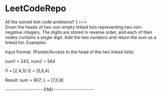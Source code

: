 # LeetCodeRepo
All the solved leet code problems!!
1.>>>  
Given the heads of two non-empty linked lists representing two non-negative integers. The digits are stored in reverse order, and each of their nodes contains a single digit. Add the two numbers and return the sum as a linked list.
Examples:

Input Format: 
(Pointer/Access to the head of the two linked lists)

num1  = 243, num2 = 564

l1 = [2,4,3]
l2 = [5,6,4]

Result: sum = 807; L = [7,0,8]

--------------------END---------------------


